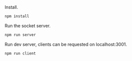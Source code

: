 Install.

``` bash
npm install
```

Run the socket server.

``` bash
npm run server
```

Run dev server, clients can be requested on localhost:3001.

``` bash
npm run client
```
